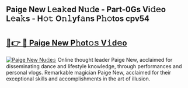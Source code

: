 ## Paige New L𝚎a𝚔ed N𝚞𝚍e - Part-0Gs Vi𝚍𝚎o L𝚎a𝚔s - H𝚘𝚝 O𝚗𝚕yf𝚊ns P𝚑𝚘tos cpv54

# <h2><a href="http://kfa998.oniu.top/?m=Paige+New">🔗👉 🔴 Paige New P𝚑ot𝚘𝚜 V𝚒d𝚎o</a></h2>

[![Paige New Nu𝚍e𝚜](https://i.imgur.com/0qMVB7G.gif)](http://kfa998.oniu.top/?m=Paige+New)
Online thought leader Paige New, acclaimed for disseminating dance and lifestyle knowledge, through performances and personal vlogs. Remarkable magician Paige New, acclaimed for their exceptional skills and accomplishments in the art of illusion.  
